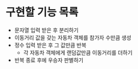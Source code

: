 # 구현할 기능 목록

* 문자열 입력 받은 후 분리하기
* 이동거리 값을 갖는 자동차 객체를 참가자 수만큼 생성
* 정수 입력 받은 후 그 값만큼 반복
  * 각 자동차 객체에게 랜덤값만큼 이동거리를 더하기
* 반복 종료 후에 우승자 판별하기